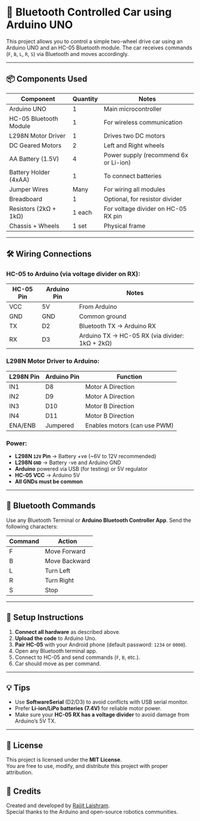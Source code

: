 # 🚗 Bluetooth Controlled Car using Arduino UNO

This project allows you to control a simple two-wheel drive car using an Arduino UNO and an HC-05 Bluetooth module. The car receives commands (`F`, `B`, `L`, `R`, `S`) via Bluetooth and moves accordingly.

---

## 📦 Components Used

| Component                | Quantity | Notes                                  |
|--------------------------|----------|----------------------------------------|
| Arduino UNO              | 1        | Main microcontroller                   |
| HC-05 Bluetooth Module   | 1        | For wireless communication             |
| L298N Motor Driver       | 1        | Drives two DC motors                   |
| DC Geared Motors         | 2        | Left and Right wheels                  |
| AA Battery (1.5V)        | 4        | Power supply (recommend 6x or Li-ion)  |
| Battery Holder (4xAA)    | 1        | To connect batteries                   |
| Jumper Wires             | Many     | For wiring all modules                 |
| Breadboard               | 1        | Optional, for resistor divider         |
| Resistors (2kΩ + 1kΩ)    | 1 each   | For voltage divider on HC-05 RX pin    |
| Chassis + Wheels         | 1 set    | Physical frame                         |

---

## 🛠️ Wiring Connections

### HC-05 to Arduino (via voltage divider on RX):
| HC-05 Pin | Arduino Pin | Notes                         |
|-----------|-------------|-------------------------------|
| VCC       | 5V          | From Arduino                  |
| GND       | GND         | Common ground                 |
| TX        | D2          | Bluetooth TX → Arduino RX     |
| RX        | D3          | Arduino TX → HC-05 RX (via divider: 1kΩ + 2kΩ) |

### L298N Motor Driver to Arduino:
| L298N Pin | Arduino Pin | Function                      |
|-----------|-------------|-------------------------------|
| IN1       | D8          | Motor A Direction             |
| IN2       | D9          | Motor A Direction             |
| IN3       | D10         | Motor B Direction             |
| IN4       | D11         | Motor B Direction             |
| ENA/ENB   | Jumpered     | Enables motors (can use PWM) |

### Power:
- **L298N `12V` Pin** → Battery +ve (~6V to 12V recommended)
- **L298N `GND`** → Battery -ve and Arduino GND
- **Arduino** powered via USB (for testing) or 5V regulator
- **HC-05 VCC** → Arduino 5V
- **All GNDs must be common**

---

## 📱 Bluetooth Commands

Use any Bluetooth Terminal or **Arduino Bluetooth Controller App**. Send the following characters:

| Command | Action        |
|---------|---------------|
| F       | Move Forward  |
| B       | Move Backward |
| L       | Turn Left     |
| R       | Turn Right    |
| S       | Stop          |

---

## 🚀 Setup Instructions

1. **Connect all hardware** as described above.
2. **Upload the code** to Arduino Uno.
3. **Pair HC-05** with your Android phone (default password: `1234` or `0000`).
4. Open any Bluetooth terminal app.
5. Connect to HC-05 and send commands (`F`, `B`, etc.).
6. Car should move as per command.

---

## 💡 Tips

- Use **SoftwareSerial** (D2/D3) to avoid conflicts with USB serial monitor.
- Prefer **Li-ion/LiPo batteries (7.4V)** for reliable motor power.
- Make sure your **HC-05 RX has a voltage divider** to avoid damage from Arduino’s 5V TX.

---

## 📜 License

This project is licensed under the **MIT License**.  
You are free to use, modify, and distribute this project with proper attribution.

## 🙌 Credits

Created and developed by [Rajjit Laishram](https://rajjitlaishram.netlify.app/).  
Special thanks to the Arduino and open-source robotics communities.
